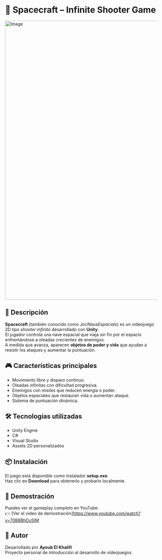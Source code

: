# 🚀 Spacecraft – Infinite Shooter Game

<img width="1536" height="921" alt="Image" src="https://github.com/user-attachments/assets/6182d247-af82-4627-a0d5-2dbe0909b59d" />

## 🧩 Descripción
**Spacecraft** (también conocido como *JocNausEspacials*) es un videojuego 2D tipo *shooter infinito* desarrollado con **Unity**.  
El jugador controla una nave espacial que viaja sin fin por el espacio enfrentándose a oleadas crecientes de enemigos.  
A medida que avanza, aparecen **objetos de poder y vida** que ayudan a resistir los ataques y aumentar la puntuación.

## 🎮 Características principales
- Movimiento libre y disparo continuo.  
- Oleadas infinitas con dificultad progresiva.  
- Enemigos con misiles que reducen energía o poder.  
- Objetos especiales que restauran vida o aumentan ataque.  
- Sistema de puntuación dinámica.  

## 🛠️ Tecnologías utilizadas
- Unity Engine  
- C#  
- Visual Studio  
- Assets 2D personalizados  

## 📦 Instalación
El juego está disponible como instalador **setup.exe**.  
Haz clic en **Download** para obtenerlo y probarlo localmente.

## 🎥 Demostración
Puedes ver el gameplay completo en YouTube:  
👉 [Ver el vídeo de demostración]https://www.youtube.com/watch?v=70B8BhDuSIM

## 👤 Autor
Desarrollado por **Ayoub El Khalifi**  
Proyecto personal de introducción al desarrollo de videojuegos.
